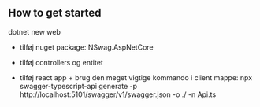 ## How to get started


dotnet new web

+ tilføj nuget package: NSwag.AspNetCore

+ tilføj controllers og entitet

+ tilføj react app + brug den meget vigtige kommando i client mappe:
  npx swagger-typescript-api generate -p http://localhost:5101/swagger/v1/swagger.json -o ./ -n Api.ts

